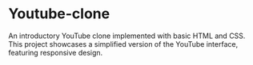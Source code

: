# Youtube-clone
An introductory YouTube clone implemented with basic HTML and CSS. This project showcases a simplified version of the YouTube interface, featuring responsive design.
